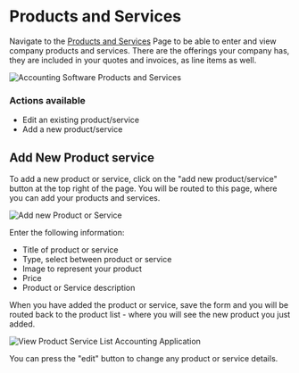 # Products and Services

Navigate to the [Products and Services](https://skhokho.io/accounting/product-services/view) Page to be able to enter and view company products and services.
There are the offerings your company has, they are included in your quotes and invoices, as line items as well.

![Accounting Software Products and Services](/img/accounting_software_products_and_services.png)

### Actions available
* Edit an existing product/service
* Add a new product/service

## Add New Product service

To add a new product or service, click on the "add new product/service" button at the top right of the page. You will be routed to this page, where you can add your products and services.

![Add new Product or Service](/img/add_new_products_services.png)

Enter the following information:
* Title of product or service
* Type, select between product or service
* Image to represent your product
* Price
* Product or Service description

When you have added the product or service, save the form and you will be routed back to the product list - where you will see the new product you just added.

![View Product Service List Accounting Application](/img/view_product_service_list_accounting_app.png)


You can press the "edit" button to change any product or service details.
